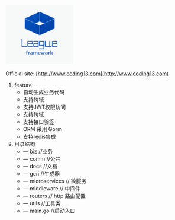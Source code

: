 <a href="https://coding13.com/"><img height="160" src="https://raw.githubusercontent.com/frankxi/league/master/comm/images/logo.png"></a>

Official site: [http://www.coding13.com](http://www.coding13.com)

1. feature
    * 自动生成业务代码
    * 支持跨域
    * 支持JWT权限访问
    * 支持跨域
    * 支持接口验签
    * ORM 采用 Gorm
    * 支持redis集成
1. 目录结构
    * — biz //业务
    * — comm //公共
    * — docs //文档
    * — gen //生成器
    * — microservices // 微服务
    * — middleware // 中间件
    * — routers // http 路由配置
    * — utils //工具类
    * — main.go //启动入口

